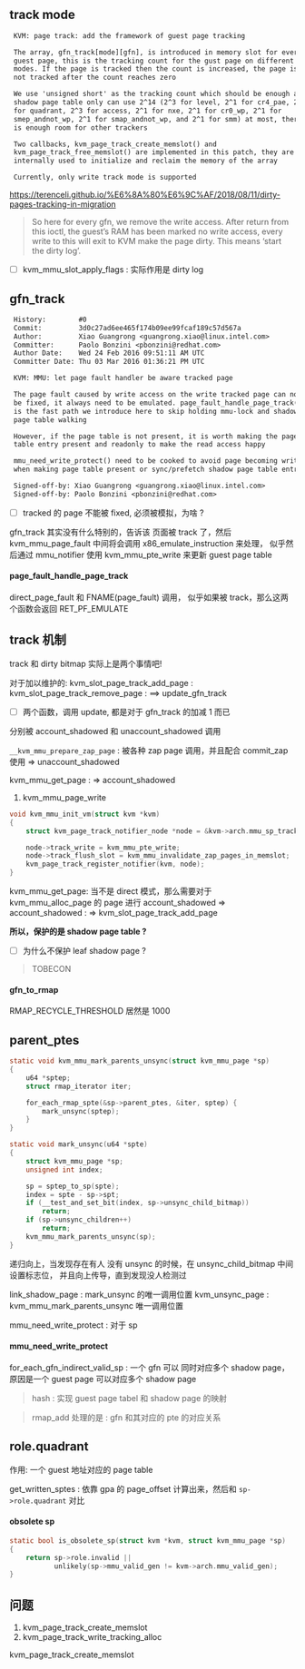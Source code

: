 ## track mode

```diff
 KVM: page track: add the framework of guest page tracking

 The array, gfn_track[mode][gfn], is introduced in memory slot for every
 guest page, this is the tracking count for the gust page on different
 modes. If the page is tracked then the count is increased, the page is
 not tracked after the count reaches zero

 We use 'unsigned short' as the tracking count which should be enough as
 shadow page table only can use 2^14 (2^3 for level, 2^1 for cr4_pae, 2^2
 for quadrant, 2^3 for access, 2^1 for nxe, 2^1 for cr0_wp, 2^1 for
 smep_andnot_wp, 2^1 for smap_andnot_wp, and 2^1 for smm) at most, there
 is enough room for other trackers

 Two callbacks, kvm_page_track_create_memslot() and
 kvm_page_track_free_memslot() are implemented in this patch, they are
 internally used to initialize and reclaim the memory of the array

 Currently, only write track mode is supported
```

https://terenceli.github.io/%E6%8A%80%E6%9C%AF/2018/08/11/dirty-pages-tracking-in-migration

> So here for every gfn, we remove the write access. After return from this ioctl, the guest’s RAM has been marked no write access, every write to this will exit to KVM make the page dirty. This means ‘start the dirty log’.


- [ ] kvm_mmu_slot_apply_flags : 实际作用是 dirty log

## gfn_track

```diff
 History:        #0
 Commit:         3d0c27ad6ee465f174b09ee99fcaf189c57d567a
 Author:         Xiao Guangrong <guangrong.xiao@linux.intel.com>
 Committer:      Paolo Bonzini <pbonzini@redhat.com>
 Author Date:    Wed 24 Feb 2016 09:51:11 AM UTC
 Committer Date: Thu 03 Mar 2016 01:36:21 PM UTC

 KVM: MMU: let page fault handler be aware tracked page

 The page fault caused by write access on the write tracked page can not
 be fixed, it always need to be emulated. page_fault_handle_page_track()
 is the fast path we introduce here to skip holding mmu-lock and shadow
 page table walking

 However, if the page table is not present, it is worth making the page
 table entry present and readonly to make the read access happy

 mmu_need_write_protect() need to be cooked to avoid page becoming writable
 when making page table present or sync/prefetch shadow page table entries

 Signed-off-by: Xiao Guangrong <guangrong.xiao@linux.intel.com>
 Signed-off-by: Paolo Bonzini <pbonzini@redhat.com>
```
-  [ ] tracked 的 page 不能被 fixed, 必须被模拟，为啥 ?

gfn_track 其实没有什么特别的，告诉该 页面被 track 了，然后
kvm_mmu_page_fault 中间将会调用 x86_emulate_instruction 来处理，
似乎然后通过 mmu_notifier 使用 kvm_mmu_pte_write 来更新 guest page table

#### page_fault_handle_page_track
direct_page_fault 和 FNAME(page_fault) 调用，
似乎如果被 track，那么这两个函数会返回 RET_PF_EMULATE


## track 机制
track 和 dirty bitmap 实际上是两个事情吧!

对于加以维护的:
kvm_slot_page_track_add_page :
kvm_slot_page_track_remove_page :
==> update_gfn_track

- [ ] 两个函数，调用 update,  都是对于 gfn_track 的加减 1 而已

分别被 account_shadowed 和 unaccount_shadowed 调用

`__kvm_mmu_prepare_zap_page` : 被各种 zap page 调用，并且配合 commit_zap 使用
=> unaccount_shadowed

kvm_mmu_get_page :
=> account_shadowed

1. kvm_mmu_page_write

```c
void kvm_mmu_init_vm(struct kvm *kvm)
{
    struct kvm_page_track_notifier_node *node = &kvm->arch.mmu_sp_tracker;

    node->track_write = kvm_mmu_pte_write;
    node->track_flush_slot = kvm_mmu_invalidate_zap_pages_in_memslot;
    kvm_page_track_register_notifier(kvm, node);
}
```
kvm_mmu_get_page: 当不是 direct 模式，那么需要对于 kvm_mmu_alloc_page 的 page 进行 account_shadowed
=> account_shadowed :
=> kvm_slot_page_track_add_page

**所以，保护的是 shadow page table ?**

- [ ] 为什么不保护 leaf shadow page ?

> TOBECON

#### gfn_to_rmap
RMAP_RECYCLE_THRESHOLD 居然是 1000

## parent_ptes
```c
static void kvm_mmu_mark_parents_unsync(struct kvm_mmu_page *sp)
{
    u64 *sptep;
    struct rmap_iterator iter;

    for_each_rmap_spte(&sp->parent_ptes, &iter, sptep) {
        mark_unsync(sptep);
    }
}

static void mark_unsync(u64 *spte)
{
    struct kvm_mmu_page *sp;
    unsigned int index;

    sp = sptep_to_sp(spte);
    index = spte - sp->spt;
    if (__test_and_set_bit(index, sp->unsync_child_bitmap))
        return;
    if (sp->unsync_children++)
        return;
    kvm_mmu_mark_parents_unsync(sp);
}
```
递归向上，当发现存在有人 没有 unsync 的时候，在 unsync_child_bitmap 中间设置标志位，
并且向上传导，直到发现没人检测过

link_shadow_page : mark_unsync 的唯一调用位置
kvm_unsync_page : kvm_mmu_mark_parents_unsync 唯一调用位置

mmu_need_write_protect : 对于 sp

#### mmu_need_write_protect
for_each_gfn_indirect_valid_sp : 一个 gfn 可以
同时对应多个 shadow page，原因是一个 guest page 可以对应多个 shadow page


> hash : 实现 guest page tabel 和 shadow page 的映射

> rmap_add 处理的是 :  gfn 和其对应的 pte 的对应关系


## role.quadrant
作用: 一个 guest 地址对应的 page table

get_written_sptes : 依靠 gpa 的 page_offset 计算出来，然后和 `sp->role.quadrant` 对比

#### obsolete sp

```c
static bool is_obsolete_sp(struct kvm *kvm, struct kvm_mmu_page *sp)
{
    return sp->role.invalid ||
           unlikely(sp->mmu_valid_gen != kvm->arch.mmu_valid_gen);
}
```

## 问题
1. kvm_page_track_create_memslot
2. kvm_page_track_write_tracking_alloc

kvm_page_track_create_memslot
